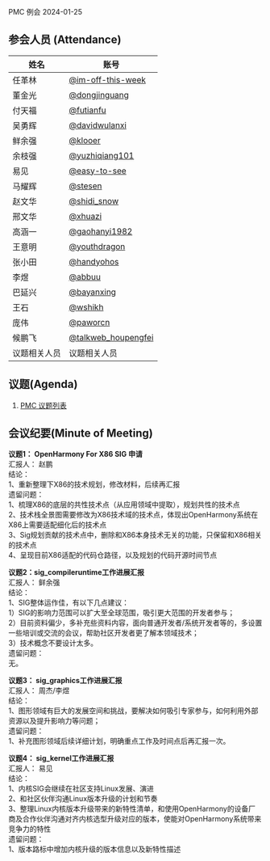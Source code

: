 PMC 例会 2024-01-25

## 参会人员 (Attendance)

| 姓名     | 账号                                       |
| ------ | ---------------------------------------- |
| 任革林    | [@im-off-this-week](https://gitee.com/im-off-this-week) |
| 董金光    | [@dongjinguang](https://gitee.com/dongjinguang) |
| 付天福    | [@futianfu](https://gitee.com/futianfu) |
| 吴勇辉    | [@davidwulanxi](https://gitee.com/davidwulanxi) |
| 鲜余强 | [@klooer](https://gitee.com/klooer) |
| 余枝强 | [@yuzhiqiang101](https://gitee.com/yuzhiqiang101) |
| 易见 | [@easy-to-see](https://gitee.com/easy-to-see) |
| 马耀辉 | [@stesen](https://gitee.com/stesen) |
| 赵文华 | [@shidi_snow](https://gitee.com/shidi_snow) |
| 邢文华 | [@xhuazi](https://gitee.com/xhuazi)      |
| 高涵一 | [@gaohanyi1982](https://gitee.com/gaohanyi1982) |
| 王意明    | [@youthdragon](https://gitee.com/youthdragon) |
| 张小田 | [@handyohos](https://gitee.com/handyohos) |
| 李煜 | [@abbuu](https://gitee.com/abbuu) |
| 巴延兴 | [@bayanxing](https://gitee.com/bayanxing) |
| 王石 | [@wshikh](https://gitee.com/wshikh) |
| 庞伟 | [@paworcn](https://gitee.com/paworcn) |
| 候鹏飞 | [@talkweb_houpengfei](https://gitee.com/talkweb_houpengfei) |
| 议题相关人员 | 议题相关人员 |

## 议题(Agenda)

1. [PMC 议题列表](https://docs.qingque.cn/s/home/eZQB8yRFQfEFeAxk_6JKZEE0q?identityId=1tbICPd8j3s)

## 会议纪要(Minute of Meeting)

**议题1： OpenHarmony For X86 SIG 申请**  
汇报人： 赵鹏  
结论：  
1、重新整理下X86的技术规划，修改材料，后续再汇报  
遗留问题：  
1、梳理X86的底层的共性技术点（从应用领域中提取），规划共性的技术点  
2、技术栈全景图需要修改为X86技术域的技术点，体现出OpenHarmony系统在X86上需要适配细化后的技术点  
3、Sig规划贡献的技术点中，删除和X86本身技术无关的功能，只保留和X86相关的技术点  
4、呈现目前X86适配的代码仓路径，以及规划的代码开源时间节点  

**议题2：sig_compileruntime工作进展汇报**  
汇报人： 鲜余强  
结论：  
1、SIG整体运作佳，有以下几点建议：  
1）SIG的影响力范围可以扩大至全球范围，吸引更大范围的开发者参与；  
2）目前资料偏少，多补充些资料内容，面向普通开发者/系统开发者等的，多设置一些培训或交流的会议，帮助社区开发者更了解本领域技术；  
3）技术概念不要设计太多。  
遗留问题：  
无。  

**议题3： sig_graphics工作进展汇报**  
汇报人： 周杰/李煜  
结论：  
1、图形领域有巨大的发展空间和挑战，要解决如何吸引专家参与，如何利用外部资源以及提升影响力等问题；  
遗留问题：  
1、补充图形领域后续详细计划，明确重点工作及时间点后再汇报一次。  

**议题4： sig_kernel工作进展汇报**  
汇报人： 易见  
结论：  
1、内核SIG会继续在社区支持Linux发展、演进  
2、和社区伙伴沟通Linux版本升级的计划和节奏  
3、整理Linux内核版本升级带来的新特性清单，和使用OpenHarmony的设备厂商及合作伙伴沟通对齐内核选型升级对应的版本，使能对OpenHarmony系统带来竞争力的特性  
遗留问题：  
1、版本路标中增加内核升级的版本信息以及新特性描述  
